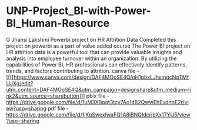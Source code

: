 # UNP-Project_BI-with-Power-BI_Human-Resource
G Jhansi Lakshmi
Powerbi project on HR Attrition Data
Completed this project on powerbi as a part of value added course
The Power BI project on HR attrition data is a powerful tool that can provide valuable insights and analysis into employee turnover within an organization. By utilizing the capabilities of Power BI, HR professionals can effectively identify patterns, trends, and factors contributing to attrition.
canva file - [[[[https://www.canva.com/design/DAF4MOoSE4Q/oH1pbxLJhsmqcNqTMfUJXg/edit?utm_content=DAF4MOoSE4Q&utm_campaign=designshare&utm_medium=link2&utm_source=sharebutton]]]
pbix file - https://drive.google.com/file/d/1uM3XBpqt3tcy7Ao1dB2QwwEhEvdnnE2r/view?usp=sharing
pdf file - https://drive.google.com/file/d/1jKqSwexIwaFQ1A8iBNQIdcrjbXx17YU5/view?usp=sharing
